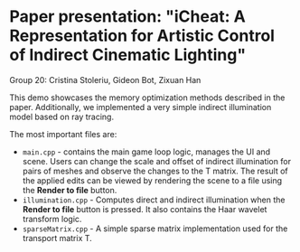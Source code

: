 # Paper presentation: "iCheat: A Representation for Artistic Control of Indirect Cinematic Lighting"

Group 20: Cristina Stoleriu, Gideon Bot, Zixuan Han

This demo showcases the memory optimization methods described in the paper. Additionally, we implemented a very simple indirect illumination model based on ray tracing.

The most important files are:
- `main.cpp` - contains the main game loop logic, manages the UI and scene. Users can change the scale and offset of indirect illumination for pairs of meshes and observe the changes to the T matrix. The result of the applied edits can be viewed by rendering the scene to a file using the **Render to file** button.
- `illumination.cpp` - Computes direct and indirect illumination when the **Render to file** button is pressed. It also contains the Haar wavelet transform logic.
- `sparseMatrix.cpp` - A simple sparse matrix implementation used for the transport matrix T.